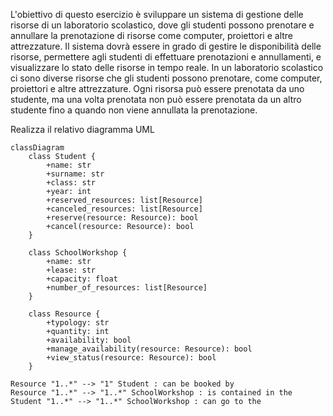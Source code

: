 L'obiettivo di questo esercizio è sviluppare un sistema di gestione delle risorse di un laboratorio scolastico, dove gli studenti possono prenotare e annullare la prenotazione di risorse come computer, proiettori e altre attrezzature.
Il sistema dovrà essere in grado di gestire le disponibilità delle risorse, permettere agli studenti di effettuare prenotazioni e annullamenti, e visualizzare lo stato delle risorse in tempo reale.
In un laboratorio scolastico ci sono diverse risorse che gli studenti possono prenotare, come computer, proiettori e altre attrezzature.
Ogni risorsa può essere prenotata da uno studente, ma una volta prenotata non può essere prenotata da un altro studente fino a quando non viene annullata la prenotazione.  

Realizza il relativo diagramma UML

```mermaid
classDiagram
    class Student {
        +name: str
        +surname: str
        +class: str
        +year: int
        +reserved_resources: list[Resource]
        +canceled_resources: list[Resource]
        +reserve(resource: Resource): bool
        +cancel(resource: Resource): bool
    }

    class SchoolWorkshop {
        +name: str
        +lease: str
        +capacity: float
        +number_of_resources: list[Resource]
    }

    class Resource {
        +typology: str
        +quantity: int
        +availability: bool
        +manage_availability(resource: Resource): bool
        +view_status(resource: Resource): bool
    }

Resource "1..*" --> "1" Student : can be booked by
Resource "1..*" --> "1..*" SchoolWorkshop : is contained in the
Student "1..*" --> "1..*" SchoolWorkshop : can go to the
```